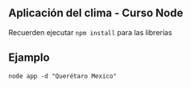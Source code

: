 ## Aplicación del clima - Curso Node


Recuerden ejecutar ```npm install``` para las librerías


## Ejamplo
```
node app -d "Querétaro Mexico"
```